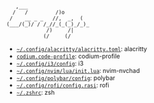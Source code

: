 ```shell
   ,___                    
  /   /         /)o         
 /    __ _ _   //,  _,  (   
(___/(_)/ / /_//_(_(_)_/_)_ 
             /)     /|              
            (/     (/               
```

- [`~/.config/alacritty/alacritty.toml`](./alacritty/alacritty.toml): alacritty
- [`codium.code-profile`](./codium/codium.code-profile): codium-profile
- [`~/.config/i3/config`](./i3/config): i3 
- [`~/.config/nvim/lua/init.lua`](./nvim/lua/chadrc.lua): nvim-nvchad
- [`~/.config/polybar/config`](./polybar/config): polybar
- [`~/.config/rofi/config.rasi`](./rofi/config.rasi): rofi
- [`~/.zshrc`](./zsh/.zshrc): zsh
